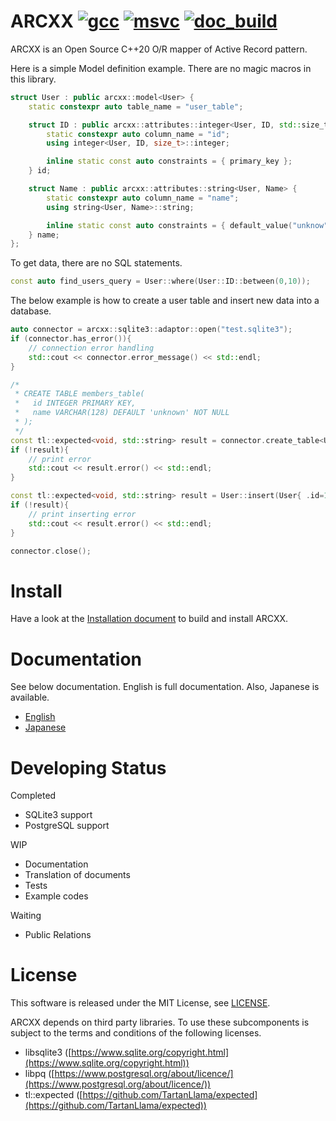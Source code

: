 # ARCXX [![gcc](https://github.com/akisute514/arcxx/actions/workflows/gcc-test.yml/badge.svg)](https://github.com/akisute514/arcxx/actions/workflows/gcc-test.yml) [![msvc](https://github.com/akisute514/arcxx/actions/workflows/msvc-test.yml/badge.svg)](https://github.com/akisute514/arcxx/actions/workflows/msvc-test.yml) [![doc_build](https://github.com/akisute514/arcxx/actions/workflows/doc_build.yml/badge.svg)](https://github.com/akisute514/arcxx/actions/workflows/doc_build.yml)

ARCXX is an Open Source C++20 O/R mapper of Active Record pattern.

Here is a simple Model definition example. There are no magic macros in this library.

```cpp
struct User : public arcxx::model<User> {
    static constexpr auto table_name = "user_table";

    struct ID : public arcxx::attributes::integer<User, ID, std::size_t> {
        static constexpr auto column_name = "id";
        using integer<User, ID, size_t>::integer;

        inline static const auto constraints = { primary_key };
    } id;

    struct Name : public arcxx::attributes::string<User, Name> {
        static constexpr auto column_name = "name";
        using string<User, Name>::string;

        inline static const auto constraints = { default_value("unknow"), length(128) };
    } name;
};
```

To get data, there are no SQL statements.

```cpp
const auto find_users_query = User::where(User::ID::between(0,10));
```

The below example is how to create a user table and insert new data into a database.

```cpp
auto connector = arcxx::sqlite3::adaptor::open("test.sqlite3");
if (connector.has_error()){
    // connection error handling
    std::cout << connector.error_message() << std::endl;
}

/*
 * CREATE TABLE members_table(
 *   id INTEGER PRIMARY KEY,
 *   name VARCHAR(128) DEFAULT 'unknown' NOT NULL
 * );
 */
const tl::expected<void, std::string> result = connector.create_table<User>();
if (!result){
    // print error
    std::cout << result.error() << std::endl;
}

const tl::expected<void, std::string> result = User::insert(User{ .id=1, .name="foo" }).exec(connector);
if (!result){
    // print inserting error
    std::cout << result.error() << std::endl;
}

connector.close();
```


# Install

Have a look at the [Installation document](https://akisute514.github.io/arcxx/en/installation/cmake.html) to build and install ARCXX.

# Documentation

See below documentation. English is full documentation. Also, Japanese is available.

* [English](https://akisute514.github.io/arcxx/en)
* [Japanese](https://akisute514.github.io/arcxx/ja)

# Developing Status

Completed
* SQLite3 support
* PostgreSQL support

WIP
* Documentation
* Translation of documents
* Tests
* Example codes

Waiting
* Public Relations


# License
This software is released under the MIT License, see [LICENSE](LICENSE).

ARCXX depends on third party libraries. To use these subcomponents is subject to the terms and conditions of the following licenses.

* libsqlite3 ([https://www.sqlite.org/copyright.html](https://www.sqlite.org/copyright.html))
* libpq ([https://www.postgresql.org/about/licence/](https://www.postgresql.org/about/licence/))
* tl::expected ([https://github.com/TartanLlama/expected](https://github.com/TartanLlama/expected))